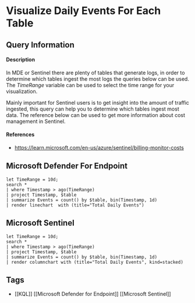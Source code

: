 # Visualize Daily Events For Each Table

## Query Information

#### Description
In MDE or Sentinel there are plenty of tables that generate logs, in order to determine which tables ingest the most logs the queries below can be used. The *TimeRange* variable can be used to select the time range for your visualization.

Mainly important for Sentinel users is to get insight into the amount of traffic ingested, this query can help you to determine which tables ingest most data. The reference below can be used to get more information about cost management in Sentinel.
#### References
- https://learn.microsoft.com/en-us/azure/sentinel/billing-monitor-costs
## Microsoft Defender For Endpoint
```kusto
let TimeRange = 10d;
search *
| where Timestamp > ago(TimeRange)
| project Timestamp, $table
| summarize Events = count() by $table, bin(Timestamp, 1d)
| render linechart  with (title="Total Daily Events")

```
## Microsoft Sentinel
```kusto
let TimeRange = 10d;
search *
| where Timestamp > ago(TimeRange)
| project Timestamp, $table
| summarize Events = count() by $table, bin(Timestamp, 1d)
| render columnchart with (title="Total Daily Events", kind=stacked)
```
## Tags
- [[KQL]] [[Microsoft Defender for Endpoint]] [[Microsoft Sentinel]]